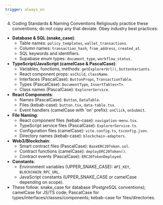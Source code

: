 ```yaml
---
trigger: always_on
---
```


4. Coding Standards & Naming Conventions
Religiously practice these conventions; do not copy any that deviate. Obey industry best practices:
- **Database & SQL (snake_case)**:
  - Table names: `policy_templates`, `wallet_transactions`.
  - Column names: `transaction_hash`, `from_address`, `created_at`.
  - SQL keywords and identifiers.
  - Supabase enum types: `document_type`, `workflow_status`.
- **TypeScript/JavaScript (camelCase & PascalCase)**:
  - Variables, functions, methods: `getExplorerUrl()`, `buttonVariants`.
  - React component props: `asChild`, `className`.
  - Interfaces (PascalCase): `ButtonProps`, `TransactionTable`.
  - Types (PascalCase): `DocumentType`, `InsertTables<T>`.
  - Class names (PascalCase): `ExplorerService`.
- **React Components**:
  - Names (PascalCase): `Button`, `DataTable`.
  - Files (kebab-case): `button.tsx`, `data-table.tsx`.
  - Event handlers (camelCase with 'on' prefix): `onClick`, `onSubmit`.
- **File Naming**:
  - React component files (kebab-case): `navigation-menu.tsx`.
  - TypeScript service files (PascalCase): `ExplorerService.ts`.
  - Configuration files (camelCase): `vite.config.ts`, `tsconfig.json`.
  - Directory names (kebab-case): `blockchain-adapters`.
- **Web3/Blockchain**:
  - Smart contract files (PascalCase): `BaseERC20Token.sol`.
  - Contract functions (camelCase): `deployERC20Token()`.
  - Contract events (PascalCase): `ERC20TokenDeployed`.
- **Constants**:
  - Environment variables (UPPER_SNAKE_CASE): `API_KEY`, `BLOCKCHAIN_RPC_URL`.
  - JavaScript constants (UPPER_SNAKE_CASE or camelCase depending on scope).
- These follow: snake_case for database (PostgreSQL conventions); camelCase for JS/TS code; PascalCase for types/interfaces/classes/components; kebab-case for files/directories.